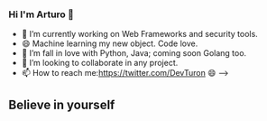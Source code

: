 ### Hi I'm Arturo 👋



- 🔭 I’m currently working on Web Frameworks and security tools.
- 😄 Machine learning my new object. Code love.
- 🌱 I’m fall in love with Python, Java; coming soon Golang too.
- 👯 I’m looking to collaborate in any project.
- 📫 How to reach me:https://twitter.com/DevTuron 😄
-->
## Believe in yourself
<!--
**Arturo0911/Arturo0911** is a ✨ _special_ ✨ repository because its `README.md` (this file) appears on your GitHub profile.

Here are some ideas to get you started:

- 🔭 I’m currently working on Web Frameworks and security tools...
- 🌱 I’m currently learning about Go, Python & Java...
- 👯 I’m looking to collaborate on any project ...
- 🤔 I’m looking for help with ...
- 💬 Ask me about ...
- 📫 How to reach me: ...
- 😄 Pronouns: ...
- ⚡ Fun fact: ...
-->
